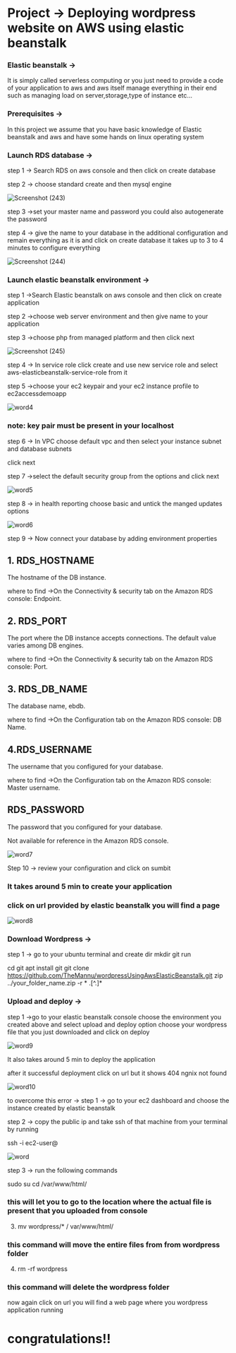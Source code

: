 # Project  → Deploying wordpress website on AWS using elastic beanstalk
### Elastic beanstalk →
It is simply called serverless computing or you just need to provide a code of your application to aws and aws itself manage everything in their end such as managing load on server,storage,type of instance etc…

### Prerequisites →
In this project we assume that you have basic knowledge of Elastic beanstalk and aws and have some hands on linux operating system

### Launch RDS database →
step 1 → Search RDS on aws console and then click on create database

step 2 → choose standard create and then mysql engine


![Screenshot (243)](https://github.com/TheMannu/wordpressUsingAwsElasticBeanstalk/assets/84488161/97e07011-62b9-437d-b0aa-ef671b37f233)



step 3 →set your master name and password you could also autogenerate the password

step 4 → give the name to your database in the additional configuration and remain everything as it is and click on create database it takes up to 3 to 4 minutes to configure everything


![Screenshot (244)](https://github.com/TheMannu/wordpressUsingAwsElasticBeanstalk/assets/84488161/4caf3c68-77f2-455f-abe9-904bd1d586f1)



### Launch elastic beanstalk environment →
step 1 →Search Elastic beanstalk on aws console and then click on create application

step 2 →choose web server environment and then give name to your application

step 3 →choose php from managed platform and then click next


![Screenshot (245)](https://github.com/TheMannu/wordpressUsingAwsElasticBeanstalk/assets/84488161/a4c39e67-8b53-480d-909f-9a751b440aa4)


step 4 → In service role click create and use new service role and select aws-elasticbeanstalk-service-role from it

step 5 →choose your ec2 keypair and your ec2 instance profile to ec2accessdemoapp


![word4](https://github.com/TheMannu/wordpressUsingAwsElasticBeanstalk/assets/84488161/3eb8f2a0-ea3a-4932-84fb-1db871f236d3)


### note: key pair must be present in your localhost


step 6 → In VPC choose default vpc and then select your instance subnet and database subnets

click next

step 7 →select the default security group from the options and click next


![word5](https://github.com/TheMannu/wordpressUsingAwsElasticBeanstalk/assets/84488161/9aeaf443-2348-4559-9593-81533fad285f)



step 8 → in health reporting choose basic and untick the manged updates options

![word6](https://github.com/TheMannu/wordpressUsingAwsElasticBeanstalk/assets/84488161/57e8d3e1-a616-457b-a58d-e604d78c7c64)



step 9 → Now connect your database by adding environment properties

## 1. RDS_HOSTNAME

The hostname of the DB instance.

where to find →On the Connectivity & security tab on the Amazon RDS console: Endpoint.

## 2. RDS_PORT

The port where the DB instance accepts connections. The default value varies among DB engines.

where to find →On the Connectivity & security tab on the Amazon RDS console: Port.

## 3. RDS_DB_NAME

The database name, ebdb.

where to find →On the Configuration tab on the Amazon RDS console: DB Name.

## 4.RDS_USERNAME

The username that you configured for your database.

where to find →On the Configuration tab on the Amazon RDS console: Master username.

## RDS_PASSWORD

The password that you configured for your database.

Not available for reference in the Amazon RDS console.


![word7](https://github.com/TheMannu/wordpressUsingAwsElasticBeanstalk/assets/84488161/8612bee2-b46f-4fb5-9d4a-0ff8dfe402c5)


Step 10 → review your configuration and click on sumbit

### It takes around 5 min to create your application

### click on url provided by elastic beanstalk you will find a page 



![word8](https://github.com/TheMannu/wordpressUsingAwsElasticBeanstalk/assets/84488161/d9729217-ecff-4c7c-b6d1-c755845cd44e)



### Download Wordpress →
step 1 → go to your ubuntu terminal and create dir mkdir git run

cd git
apt install git
git clone https://github.com/TheMannu/wordpressUsingAwsElasticBeanstalk.git
zip ../your_folder_name.zip -r * .[^.]*

### Upload and deploy →
step 1 →go to your elastic beanstalk console choose the environment you created above and select upload and deploy option choose your wordpress file that you just downloaded and click on deploy


![word9](https://github.com/TheMannu/wordpressUsingAwsElasticBeanstalk/assets/84488161/00be3927-eb87-4fcf-8317-d20d34bdf2a5)



It also takes around 5 min to deploy the application

after it successful deployment click on url but it shows 404 ngnix not found


![word10](https://github.com/TheMannu/wordpressUsingAwsElasticBeanstalk/assets/84488161/96b6c119-3e5a-4e69-8f75-046905aa08e0)



to overcome this error →
step 1 → go to your ec2 dashboard and choose the instance created by elastic beanstalk

step 2 → copy the public ip and take ssh of that machine from your terminal by running

ssh -i <your key pair name > ec2-user@<public ip>


![word](https://github.com/TheMannu/wordpressUsingAwsElasticBeanstalk/assets/84488161/82e34000-4dad-4b00-83d0-ef8121eb249e)


step 3 → run the following commands

sudo su
cd /var/www/html/
### this will let you to go to the location where the actual file is present that you uploaded from console

3. mv wordpress/* / var/www/html/

### this command will move the entire files from from wordpress folder

4. rm -rf wordpress

### this command will delete the wordpress folder

now again click on url you will find a web page where you wordpress application running

# congratulations!!





